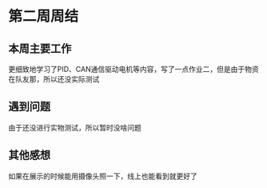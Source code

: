 # 第二周周结

## 本周主要工作

更细致地学习了PID、CAN通信驱动电机等内容，写了一点作业二，但是由于物资在队友那，所以还没实际测试

## 遇到问题

由于还没进行实物测试，所以暂时没啥问题

## 其他感想

如果在展示的时候能用摄像头照一下，线上也能看到就更好了
